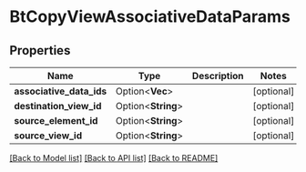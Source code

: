 # BtCopyViewAssociativeDataParams

## Properties

Name | Type | Description | Notes
------------ | ------------- | ------------- | -------------
**associative_data_ids** | Option<**Vec<String>**> |  | [optional]
**destination_view_id** | Option<**String**> |  | [optional]
**source_element_id** | Option<**String**> |  | [optional]
**source_view_id** | Option<**String**> |  | [optional]

[[Back to Model list]](../README.md#documentation-for-models) [[Back to API list]](../README.md#documentation-for-api-endpoints) [[Back to README]](../README.md)


